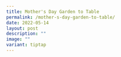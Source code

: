 ```yaml
---
title: Mother's Day Garden to Table
permalink: /mother-s-day-garden-to-table/
date: 2022-05-14
layout: post
description: ""
image: ""
variant: tiptap
---
```


